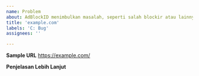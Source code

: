 ```yaml
---
name: Problem
about: AdBlockID menimbulkan masalah, seperti salah blockir atau lainnya.
title: 'example.com'
labels: 'C: Bug'
assignees: ''

---
```


**Sample URL**
https://example.com/

**Penjelasan Lebih Lanjut**
<!-- Mohon jelaskan ke Kami serinci dan sejelas mungkin apa yang terjadi.
Please explain to Us as detailed what happened. -->
